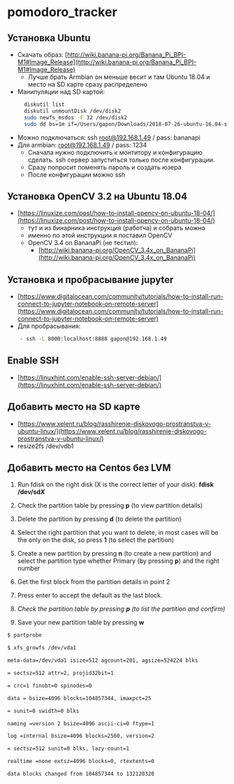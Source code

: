 # pomodoro_tracker


## Установка Ubuntu

- Скачать образ: [http://wiki.banana-pi.org/Banana_Pi_BPI-M1#Image_Release](http://wiki.banana-pi.org/Banana_Pi_BPI-M1#Image_Release)
    - Лучше брать Armbian он меньше весит и там Ubuntu 18.04 и место на SD карте сразу распределено
- Манипуляции над SD картой:
  ```bash
    diskutil list
    diskutil unmountDisk /dev/disk2
    sudo newfs_msdos -F 32 /dev/disk2
    sudo dd bs=1m if=/Users/gapon/Downloads/2018-07-26-ubuntu-16.04-server-preview-bpi-m1-m1p-r1-sd-emmc.img of=/dev/rdisk2
  ```
- Можно подключаться: ssh root@192.168.1.49 / pass: bananapi
- Для armbian: root@192.168.1.49 / pass: 1234
    - Сначала нужно подключить к монтитору и конфигурацию сделать. ssh сервер запуститься только после конфигурации.
    - Сразу попросит поменять пароль и создать юзера
    - После конфигурации можно ssh

## Установка OpenCV 3.2 на Ubuntu 18.04

- [https://linuxize.com/post/how-to-install-opencv-on-ubuntu-18-04/](https://linuxize.com/post/how-to-install-opencv-on-ubuntu-18-04/)
    - тут и из бинарника инструкция (работча) и собрать можно
    - именно по этой инструкции я поставил OpenCV
    - OpenCV 3.4 on BananaPi (не тестил):
        - [http://wiki.banana-pi.org/OpenCV_3.4x_on_BananaPi](http://wiki.banana-pi.org/OpenCV_3.4x_on_BananaPi)

## Установка и пробрасывание jupyter

- [https://www.digitalocean.com/community/tutorials/how-to-install-run-connect-to-jupyter-notebook-on-remote-server](https://www.digitalocean.com/community/tutorials/how-to-install-run-connect-to-jupyter-notebook-on-remote-server)
- Для пробрасывания:
```bash
    - ssh -L 8000:localhost:8888 gapon@192.168.1.49
```

## Enable SSH

- [https://linuxhint.com/enable-ssh-server-debian/](https://linuxhint.com/enable-ssh-server-debian/)

## Добавить место на SD карте

- [https://www.xelent.ru/blog/rasshirenie-diskovogo-prostranstva-v-ubuntu-linux/](https://www.xelent.ru/blog/rasshirenie-diskovogo-prostranstva-v-ubuntu-linux/)
- resize2fs /dev/vdb1

## Добавить место на Centos без LVM

1. Run fdisk on the right disk (X is the correct letter of your disk): **fdisk /dev/sd*X***

2. Check the partition table by pressing **p** (to view partition details)

3. Delete the partition by pressing **d** (to delete the partition)

4. Select the right partition that you want to delete, in most cases will be the only on the disk, so press **1** (to select the partition)

5. Create a new partition by pressing **n** (to create a new partition) and select the partition type whether Primary (by pressing **p**) and the right number

6. Get the first block from the partition details in point 2

7. Press enter to accept the default as the last block.

8. *Check the partition table by pressing **p** (to list the partition and confirm)*

9. Save your new partition table by pressing **w**

```bash
$ partprobe

$ xfs_growfs /dev/vda1

meta-data=/dev/vda1 isize=512 agcount=201, agsize=524224 blks

= sectsz=512 attr=2, projid32bit=1

= crc=1 finobt=0 spinodes=0

data = bsize=4096 blocks=104857344, imaxpct=25

= sunit=0 swidth=0 blks

naming =version 2 bsize=4096 ascii-ci=0 ftype=1

log =internal bsize=4096 blocks=2560, version=2

= sectsz=512 sunit=0 blks, lazy-count=1

realtime =none extsz=4096 blocks=0, rtextents=0

data blocks changed from 104857344 to 132120320
```
